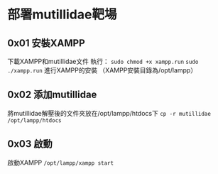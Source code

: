 # 部署mutillidae靶場

## 0x01 安裝XAMPP
下載XAMPP和mutillidae文件
執行：
`sudo chmod +x xampp.run`
`sudo ./xampp.run`
進行XAMPP的安裝
（XAMPP安裝目錄為/opt/lampp）

## 0x02 添加mutillidae
將mutillidae解壓後的文件夾放在/opt/lampp/htdocs下
`cp -r mutillidae /opt/lampp/htdocs`

## 0x03 啟動
啟動XAMPP
`/opt/lampp/xampp start`
